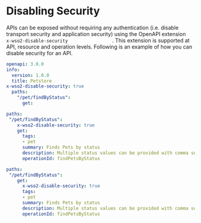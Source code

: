 # Disabling Security

APIs can be exposed without requiring any authentication (i.e. disable transport security and application security) using the OpenAPI extension `                   x-wso2-disable-security                 ` . This extension is supported at API, resource and operation levels. Following is an example of how you can disable security for an API.

``` yml tab="API Level"
openapi: 3.0.0
info:
  version: 1.0.0
  title: Petstore
x-wso2-disable-security: true
  paths:
    "/pet/findByStatus":
      get:
```

``` yml tab="Resource Level"
paths:
 "/pet/findByStatus":
    x-wso2-disable-security: true
    get:
      tags:
      - pet
      summary: Finds Pets by status
      description: Multiple status values can be provided with comma separated strings
      operationId: findPetsByStatus
```

``` yml tab="Operation Level"
paths:
 "/pet/findByStatus":
    get:
      x-wso2-disable-security: true
      tags:
      - pet
      summary: Finds Pets by status
      description: Multiple status values can be provided with comma separated strings
      operationId: findPetsByStatus
```
